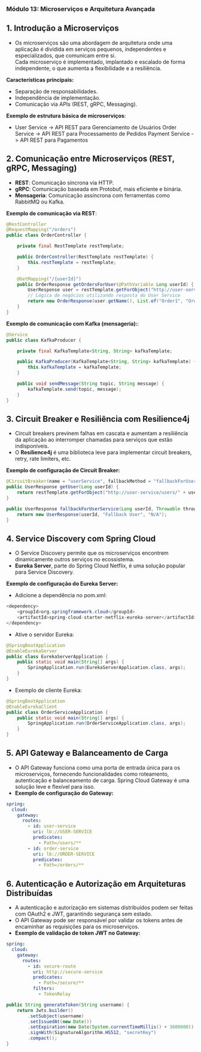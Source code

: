 ### Módulo 13: Microserviços e Arquitetura Avançada

## 1. Introdução a Microserviços

- Os microserviços são uma abordagem de arquitetura onde uma aplicação é dividida em serviços pequenos, independentes e especializados, que comunicam entre si.  
  Cada microserviço é implementado, implantado e escalado de forma independente, o que aumenta a flexibilidade e a resiliência.

**Características principais:**

- Separação de responsabilidades.
- Independência de implementação.
- Comunicação via APIs (REST, gRPC, Messaging).

**Exemplo de estrutura básica de microserviços**:

- User Service -> API REST para Gerenciamento de Usuários Order Service -> API REST para Processamento de Pedidos Payment Service -> API REST para Pagamentos

## 2. Comunicação entre Microserviços (REST, gRPC, Messaging)

- **REST**: Comunicação síncrona via HTTP.
- **gRPC**: Comunicação baseada em Protobuf, mais eficiente e binária.
- **Mensageria**: Comunicação assíncrona com ferramentas como RabbitMQ ou Kafka.

**Exemplo de comunicação via REST**:

```java
@RestController
@RequestMapping("/orders")
public class OrderController {

    private final RestTemplate restTemplate;

    public OrderController(RestTemplate restTemplate) {
        this.restTemplate = restTemplate;
    }

    @GetMapping("/{userId}")
    public OrderResponse getOrdersForUser(@PathVariable Long userId) {
        UserResponse user = restTemplate.getForObject("http://user-service/users/" + userId, UserResponse.class);
        // Lógica de negócios utilizando resposta do User Service
        return new OrderResponse(user.getName(), List.of("Order1", "Order2"));
    }
}
```

**Exemplo de comunicação com Kafka (mensageria):**:

```java
@Service
public class KafkaProducer {

    private final KafkaTemplate<String, String> kafkaTemplate;

    public KafkaProducer(KafkaTemplate<String, String> kafkaTemplate) {
        this.kafkaTemplate = kafkaTemplate;
    }

    public void sendMessage(String topic, String message) {
        kafkaTemplate.send(topic, message);
    }
}
```

## 3. Circuit Breaker e Resiliência com Resilience4j

- Circuit breakers previnem falhas em cascata e aumentam a resiliência da aplicação ao interromper chamadas para serviços que estão indisponíveis.
- O **Resilience4j** é uma biblioteca leve para implementar circuit breakers, retry, rate limiters, etc.

**Exemplo de configuração de Circuit Breaker:**

```java
@CircuitBreaker(name = "userService", fallbackMethod = "fallbackForUserService")
public UserResponse getUser(Long userId) {
    return restTemplate.getForObject("http://user-service/users/" + userId, UserResponse.class);
}

public UserResponse fallbackForUserService(Long userId, Throwable throwable) {
    return new UserResponse(userId, "Fallback User", "N/A");
}

```

## 4. Service Discovery com Spring Cloud

- O Service Discovery permite que os microserviços encontrem dinamicamente outros serviços no ecossistema.
- **Eureka Server**, parte do Spring Cloud Netflix, é uma solução popular para Service Discovery.

**Exemplo de configuração do Eureka Server:**

 - Adicione a dependência no pom.xml:

```java
<dependency>
    <groupId>org.springframework.cloud</groupId>
    <artifactId>spring-cloud-starter-netflix-eureka-server</artifactId>
</dependency>
```

 - Ative o servidor Eureka:
```java
@SpringBootApplication
@EnableEurekaServer
public class EurekaServerApplication {
    public static void main(String[] args) {
        SpringApplication.run(EurekaServerApplication.class, args);
    }
}
```

- Exemplo de cliente Eureka:
```java
@SpringBootApplication
@EnableEurekaClient
public class OrderServiceApplication {
    public static void main(String[] args) {
        SpringApplication.run(OrderServiceApplication.class, args);
    }
}
```

## 5. API Gateway e Balanceamento de Carga

- O API Gateway funciona como uma porta de entrada única para os microserviços, fornecendo funcionalidades como roteamento, autenticação e balanceamento de carga.
Spring Cloud Gateway é uma solução leve e flexível para isso.
- **Exemplo de configuração do Gateway:**

```yaml
spring:
  cloud:
    gateway:
      routes:
        - id: user-service
          uri: lb://USER-SERVICE
          predicates:
            - Path=/users/**
        - id: order-service
          uri: lb://ORDER-SERVICE
          predicates:
            - Path=/orders/**

```

## 6. Autenticação e Autorização em Arquiteturas Distribuídas

- A autenticação e autorização em sistemas distribuídos podem ser feitas com OAuth2 e JWT, garantindo segurança sem estado.
- O API Gateway pode ser responsável por validar os tokens antes de encaminhar as requisições para os microserviços.
- **Exemplo de validação de token JWT no Gateway:**

```yaml
spring:
  cloud:
    gateway:
      routes:
        - id: secure-route
          uri: http://secure-service
          predicates:
            - Path=/secure/**
          filters:
            - TokenRelay
```

```java
public String generateToken(String username) {
    return Jwts.builder()
        .setSubject(username)
        .setIssuedAt(new Date())
        .setExpiration(new Date(System.currentTimeMillis() + 3600000))
        .signWith(SignatureAlgorithm.HS512, "secretKey")
        .compact();
}
```